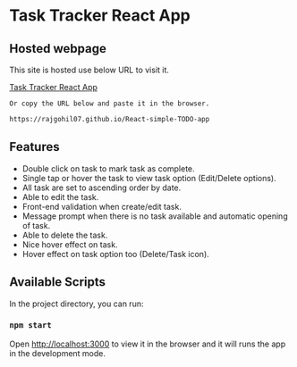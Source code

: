 # Task Tracker React App

## Hosted webpage

This site is hosted use below URL to visit it.

[Task Tracker React App](https://rajgohil07.github.io/React-simple-TODO-app/)

`Or copy the URL below and paste it in the browser.`

```bash
https://rajgohil07.github.io/React-simple-TODO-app
```

## Features

- Double click on task to mark task as complete.
- Single tap or hover the task to view task option (Edit/Delete options).
- All task are set to ascending order by date.
- Able to edit the task.
- Front-end validation when create/edit task.
- Message prompt when there is no task available and automatic opening of task.
- Able to delete the task.
- Nice hover effect on task.
- Hover effect on task option too (Delete/Task icon).

## Available Scripts

In the project directory, you can run:

### `npm start`

Open [http://localhost:3000](http://localhost:3000) to view it in the browser and it will runs the app in the development mode.
